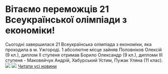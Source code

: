 
# Вітаємо переможців 21 Всеукраїнської олімпіади з економіки!
Сьогодні завершилася 21 Всеукраїнська олімпіада з економіки, яка проходила в м. Ужгороді. 1 абсолютне місце зайняв Половніков Олексій (9 кл.), диплом ІІ ступеня отримав Борило Олександр (9 кл.), дипломи ІІІ ступеня - Маковейчук Андрій, Хабурський Устим, Пужак Уляна (11 клас).
![](/images/вітаємо-переможців-21-всеукраїнської-олімпіади-з/1ек.jpg)
![](/images/вітаємо-переможців-21-всеукраїнської-олімпіади-з/2ек.jpg)
[Читати усі новини](/news)
       